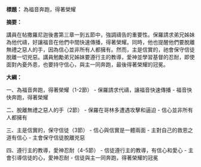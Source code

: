 **標題：** 為福音奔跑，得著榮耀

**摘要：**

講員在帖撒羅尼迦後書第三章一到五節中，強調禱告的重要性。保羅請求弟兄姊妹為他代禱，好讓福音在他們中間快速傳播，得著榮耀。同時，他也提醒他們要脫離無禮之惡人的手，因為信心並非所有人都擁有。然而，主是信實的，祂會保守信徒脫離一切兇惡。講員勉勵弟兄姊妹要遵行主的教導，愛神並學習基督的忍耐，即使面對內憂外患，也要持守信心，與主一同奔跑，最後得著榮耀的冠冕。

**大綱：**

一、為福音奔跑，得著榮耀（1-2節）
    - 保羅請求代禱，讓福音快速傳播
    - 福音快快奔跑，得著榮耀

二、脫離無禮之惡人的手（2節）
    - 保羅在哥林多遭遇攻擊和逼迫
    - 信心並非所有人都擁有

三、主是信實的，保守信徒（3節）
    - 信心與信實是一體兩面
    - 主對自己的救恩之道有信心
    - 主會保守信徒脫離兇惡

四、遵行主的教導，愛神忍耐（4-5節）
    - 信徒遵行主的教導，有信心和愛心
    - 主會引導信徒的心，愛神忍耐
    - 信徒與主一同奔跑，得著榮耀的冠冕